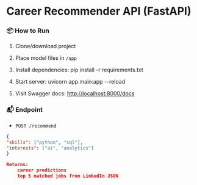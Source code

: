 # Career Recommender API (FastAPI)

### 📦 How to Run

1. Clone/download project
2. Place model files in `/app`
3. Install dependencies:
    pip install -r requirements.txt

4. Start server:
    uvicorn app.main:app --reload

5. Visit Swagger docs: [http://localhost:8000/docs](http://localhost:8000/docs)

### 📬 Endpoint

- `POST /recommend`
```json
{
"skills": ["python", "sql"],
"interests": ["ai", "analytics"]
}

Returns:
    career predictions
    top 5 matched jobs from LinkedIn JSON


